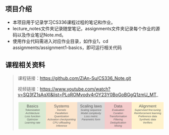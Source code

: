 ## 项目介绍
- 本项目用于记录学习CS336课程过程的笔记和作业。
- lecture_notes文件夹记录随堂笔记，assignments文件夹记录每个作业的源码以及作业笔记Note.md。
- 使用作业代码需进入对应作业目录，如作业1，cd assignments/assignment1-basics，即可运行相关代码
## 课程相关资料
> 课程链接：https://github.com/ZiAn-Su/CS336_Note.git
> 
> 视频链接：https://www.youtube.com/watch?v=SQ3fZ1sAqXI&list=PLoROMvodv4rOY23Y0BoGoBGgQ1zmU_MT_
>
> ![课程大纲](resources/course_design.png)
